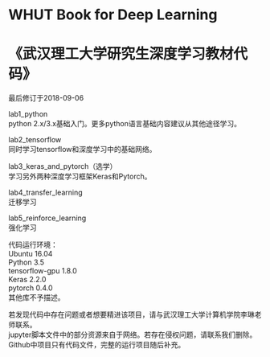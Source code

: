 # WHUT Book for Deep Learning
# 《武汉理工大学研究生深度学习教材代码》
最后修订于2018-09-06 <br>

lab1_python <br>
python 2.x/3.x基础入门。更多python语言基础内容建议从其他途径学习。 <br>

lab2_tensorflow <br>
同时学习tensorflow和深度学习中的基础网络。 <br>

lab3_keras_and_pytorch（选学） <br>
学习另外两种深度学习框架Keras和Pytorch。 <br>

lab4_transfer_learning <br>
迁移学习 <br>

lab5_reinforce_learning <br>
强化学习 <br>

代码运行环境： <br>
Ubuntu 16.04 <br>
Python 3.5 <br>
tensorflow-gpu 1.8.0 <br>
Keras 2.2.0 <br>
pytorch 0.4.0 <br>
其他库不予描述。 <br>


若发现代码中存在问题或者想要精进该项目，请与武汉理工大学计算机学院李琳老师联系。 <br>
jupyter脚本文件中的部分资源来自于网络。若存在侵权问题，请联系我们删除。 <br>
Github中项目只有代码文件，完整的运行项目随后补充。 <br>
